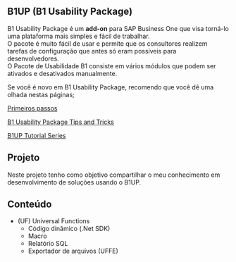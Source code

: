 ## B1UP (B1 Usability Package)
B1 Usability Package é um **add-on** para SAP Business One que visa torná-lo uma plataforma mais simples e fácil de trabalhar. <br>
O pacote é muito fácil de usar e permite que os consultores realizem tarefas de configuração que antes só eram possíveis para desenvolvedores. <br>
O Pacote de Usabilidade B1 consiste em vários módulos que podem ser ativados e desativados manualmente. <br>

<p>Se você é novo em B1 Usability Package, recomendo que você dê uma olhada nestas páginas;</p>
<p><a href="https://www.boyum-solutions.com/our-solutions/business-automation/customization-and-usability/how-to-get-started-with-b1up">Primeiros passos</a></p>
<p><a href="https://boyum-it.com/b1up100/">B1 Usability Package Tips and Tricks</a></p>
<p><a href="https://www.youtube.com/playlist?list=PLGq_nmd5fQeqDWJrnQmruxx7nyc8ig7_x">B1UP Tutorial Series</a></p>

## Projeto
Neste projeto tenho como objetivo compartilhar o meu conhecimento em desenvolvimento de soluções usando o B1UP.

## Conteúdo
- (UF) Universal Functions
  - Código dinâmico (.Net SDK)
  - Macro
  - Relatório SQL
  - Exportador de arquivos (UFFE)
 
